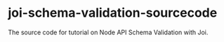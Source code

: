 # joi-schema-validation-sourcecode
The source code for tutorial on Node API Schema Validation with Joi.
